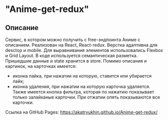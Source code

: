 # "Anime-get-redux"
## Описание
Сервис, в котором можно получить с free-эндпоинта Аниме с описанием. 
Реализован на React, React-redux.
Верстка адаптивна для desctop и mobile. Для выравнивания элементов использовались Flexbox и Grid Layout. В коде используется семантическая разметка.
Пришедшие данные и state хранится в store.
Помимо описания и картинок, на карточках имеется:
- иконка лайка, при нажатии на которую, ставится или убирается лайк;
- иконка удаления, при нажатии на которую карточка удаляется.
Также имеется кнопка фильтра, которая по нажатию показывает только залайканые карточки. При отжатии опять показываются все карточки.

Ссылка на GitHub Pages: https://akatryukhin.github.io/Anime-get-redux/